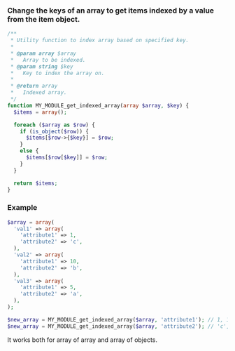 ### Change the keys of an array to get items indexed by a value from the item object.

```php
/**
 * Utility function to index array based on specified key.
 *
 * @param array $array
 *   Array to be indexed.
 * @param string $key
 *   Key to index the array on.
 *
 * @return array
 *   Indexed array.
 */
function MY_MODULE_get_indexed_array(array $array, $key) {
  $items = array();

  foreach ($array as $row) {
    if (is_object($row)) {
      $items[$row->{$key}] = $row;
    }
    else {
      $items[$row[$key]] = $row;
    }
  }

  return $items;
}
```

### Example
```php
$array = array(
  'val1' => array(
    'attribute1' => 1,
    'attribute2' => 'c',
  ),
  'val2' => array(
    'attribute1' => 10,
    'attribute2' => 'b',
  ),
  'val3' => array(
    'attribute1' => 5,
    'attribute2' => 'a',
  ),
);

$new_array = MY_MODULE_get_indexed_array($array, 'attribute1'); // 1, 10, 5.
$new_array = MY_MODULE_get_indexed_array($array, 'attribute2'); // 'c', 'b', 'a'.
```

It works both for array of array and array of objects.